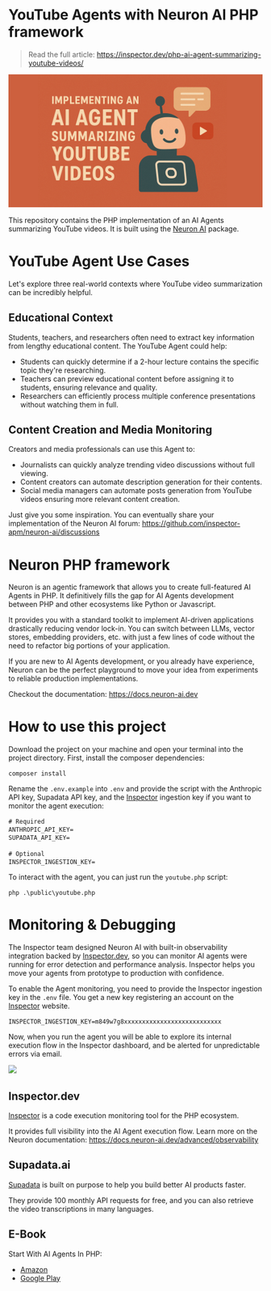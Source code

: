 # YouTube Agents with Neuron AI PHP framework

> Read the full article: https://inspector.dev/php-ai-agent-summarizing-youtube-videos/

![](youtube-php-ai-agent.png)

This repository contains the PHP implementation of an AI Agents summarizing YouTube videos.
It is built using the [Neuron AI](https://github.com/inspector-apm/neuron-ai) package.

# YouTube Agent Use Cases
Let's explore three real-world contexts where YouTube video summarization can be incredibly helpful.

## Educational Context
Students, teachers, and researchers often need to extract key information from lengthy educational content. The YouTube Agent could help:

- Students can quickly determine if a 2-hour lecture contains the specific topic they're researching.
- Teachers can preview educational content before assigning it to students, ensuring relevance and quality.
- Researchers can efficiently process multiple conference presentations without watching them in full.

## Content Creation and Media Monitoring
Creators and media professionals can use this Agent to:

- Journalists can quickly analyze trending video discussions without full viewing.
- Content creators can automate description generation for their contents.
- Social media managers can automate posts generation from YouTube videos ensuring more relevant content creation.

Just give you some inspiration. You can eventually share your implementation of the Neuron AI forum: 
https://github.com/inspector-apm/neuron-ai/discussions

# Neuron PHP framework
Neuron is an agentic framework that allows you to create full-featured AI Agents in PHP. 
It definitively fills the gap for AI Agents development between PHP and other ecosystems like Python or Javascript.

It provides you with a standard toolkit to implement AI-driven applications drastically reducing vendor lock-in. 
You can switch between LLMs, vector stores, embedding providers, etc. with just a few lines of code without the 
need to refactor big portions of your application.

If you are new to AI Agents development, or you already have experience, Neuron can be the perfect playground 
to move your idea from experiments to reliable production implementations.

Checkout the documentation: https://docs.neuron-ai.dev

# How to use this project

Download the project on your machine and open your terminal into the project directory.
First, install the composer dependencies:

```
composer install
```

Rename the `.env.example` into `.env` and provide the script with the Anthropic API key, Supadata API key, 
and the [Inspector](https://inspector.dev) ingestion key if you want to monitor the agent execution:

```dotenv
# Required
ANTHROPIC_API_KEY=
SUPADATA_API_KEY=

# Optional
INSPECTOR_INGESTION_KEY=
```

To interact with the agent, you can just run the `youtube.php` script:

```
php .\public\youtube.php
```

# Monitoring & Debugging
The Inspector team designed Neuron AI with built-in observability integration backed by [Inspector.dev](https://inspector.dev/), 
so you can monitor AI agents were running for error detection and performance analysis. 
Inspector helps you move your agents from prototype to production with confidence.

To enable the Agent monitoring, you need to provide the Inspector ingestion key in the `.env` file. 
You get a new key registering an account on the [Inspector](https://inspector.dev/) website.

```dotenv
INSPECTOR_INGESTION_KEY=m849w7g8xxxxxxxxxxxxxxxxxxxxxxxxxxx
```

Now, when you run the agent you will be able to explore its internal execution flow in the Inspector dashboard, 
and be alerted for unpredictable errors via email.

![](https://inspector.dev/wp-content/uploads/2025/05/neuron-reranker-observability-1536x766.png)

## Inspector.dev
[Inspector](https://supadata.ai) is a code execution monitoring tool for the PHP ecosystem.

It provides full visibility into the AI Agent execution flow. Learn more on the Neuron documentation:
https://docs.neuron-ai.dev/advanced/observability

## Supadata.ai
[Supadata](https://supadata.ai) is built on purpose to help you build better AI products faster.

They provide 100 monthly API requests for free, and you can also retrieve the video transcriptions in many languages.

## E-Book
Start With AI Agents In PHP:

- [Amazon](https://www.amazon.com/dp/B0F1YX8KJB)
- [Google Play](https://play.google.com/store/books/details?pcampaignid=books_read_action&id=agJPEQAAQBAJ&pli=1)